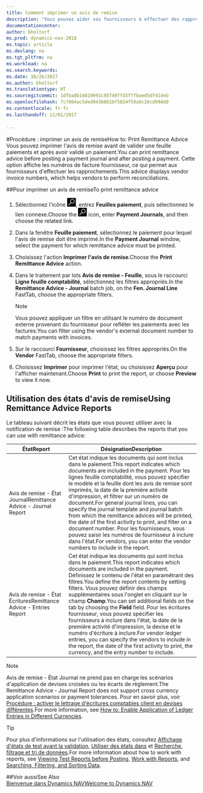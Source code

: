 ```yaml
---
title: Comment imprimer un avis de remise
description: "Vous pouvez aider vos fournisseurs à effectuer des rapprochements en imprimant des avis de remise avant d'afficher une feuille de paiement et après avoir validé un règlement."
documentationcenter: 
author: bholtorf
ms.prod: dynamics-nav-2018
ms.topic: article
ms.devlang: na
ms.tgt_pltfrm: na
ms.workload: na
ms.search.keywords: 
ms.date: 10/26/2017
ms.author: bholtorf
ms.translationtype: HT
ms.sourcegitcommit: 1dfba8b14019991c95f40ffd5f7fbaed5df414eb
ms.openlocfilehash: 7c7004ac5ded9436861bf5034f59a9c2bcd99dd0
ms.contentlocale: fr-fr
ms.lasthandoff: 12/01/2017

---
```


#<a name="how-to-print-remittance-advice"></a><span data-ttu-id="07e5c-103">Procédure : imprimer un avis de remise</span><span class="sxs-lookup"><span data-stu-id="07e5c-103">How to: Print Remittance Advice</span></span>
<span data-ttu-id="07e5c-104">Vous pouvez imprimer l'avis de remise avant de valider une feuille paiements et après avoir validé un paiement.</span><span class="sxs-lookup"><span data-stu-id="07e5c-104">You can print remittance advice before posting a payment journal and after posting a payment.</span></span> <span data-ttu-id="07e5c-105">Cette option affiche les numéros de facture fournisseur, ce qui permet aux fournisseurs d'effectuer les rapprochements.</span><span class="sxs-lookup"><span data-stu-id="07e5c-105">This advice displays vendor invoice numbers, which helps vendors to perform reconciliations.</span></span>

##<a name="to-print-remittance-advice"></a><span data-ttu-id="07e5c-106">Pour imprimer un avis de remise</span><span class="sxs-lookup"><span data-stu-id="07e5c-106">To print remittance advice</span></span>
1. <span data-ttu-id="07e5c-107">Sélectionnez l'icône ![Page ou état pour la recherche](media/ui-search/search_small.png "Page ou état pour la recherche"), entrez **Feuilles paiement**, puis sélectionnez le lien connexe.</span><span class="sxs-lookup"><span data-stu-id="07e5c-107">Choose the ![Search for Page or Report](media/ui-search/search_small.png "Search for Page or Report icon") icon, enter **Payment Journals**, and then choose the related link.</span></span>  
2. <span data-ttu-id="07e5c-108">Dans la fenêtre **Feuille paiement**, sélectionnez le paiement pour lequel l'avis de remise doit être imprimé.</span><span class="sxs-lookup"><span data-stu-id="07e5c-108">In the **Payment Journal** window, select the payment for which remittance advice must be printed.</span></span>  
3. <span data-ttu-id="07e5c-109">Choisissez l'action **Imprimer l'avis de remise**.</span><span class="sxs-lookup"><span data-stu-id="07e5c-109">Choose the **Print Remittance Advice** action.</span></span>  
4. <span data-ttu-id="07e5c-110">Dans le traitement par lots **Avis de remise - Feuille**, sous le raccourci **Ligne feuille comptabilité**, sélectionnez les filtres appropriés.</span><span class="sxs-lookup"><span data-stu-id="07e5c-110">In the **Remittance Advice - Journal** batch job, on the **Fen. Journal Line** FastTab, choose the appropriate filters.</span></span>  
  
    >[!Note]
    > <span data-ttu-id="07e5c-111">Vous pouvez appliquer un filtre en utilisant le numéro de document externe provenant du fournisseur pour refléter les paiements avec les factures.</span><span class="sxs-lookup"><span data-stu-id="07e5c-111">You can filter using the vendor's external document number to match payments with invoices.</span></span>

5. <span data-ttu-id="07e5c-112">Sur le raccourci **Fournisseur**, choisissez les filtres appropriés.</span><span class="sxs-lookup"><span data-stu-id="07e5c-112">On the **Vendor** FastTab, choose the appropriate filters.</span></span>  
6. <span data-ttu-id="07e5c-113">Choisissez **Imprimer** pour imprimer l'état, ou choisissez **Aperçu** pour l'afficher maintenant.</span><span class="sxs-lookup"><span data-stu-id="07e5c-113">Choose **Print** to print the report, or choose **Preview** to view it now.</span></span>  

## <a name="using-remittance-advice-reports"></a><span data-ttu-id="07e5c-114">Utilisation des états d'avis de remise</span><span class="sxs-lookup"><span data-stu-id="07e5c-114">Using Remittance Advice Reports</span></span>
<span data-ttu-id="07e5c-115">Le tableau suivant décrit les états que vous pouvez utiliser avec la notification de remise :</span><span class="sxs-lookup"><span data-stu-id="07e5c-115">The following table describes the reports that you can use with remittance advice:</span></span>

|<span data-ttu-id="07e5c-116">État</span><span class="sxs-lookup"><span data-stu-id="07e5c-116">Report</span></span>|<span data-ttu-id="07e5c-117">Désignation</span><span class="sxs-lookup"><span data-stu-id="07e5c-117">Description</span></span>|
|----|----|
|<span data-ttu-id="07e5c-118">Avis de remise - État Journal</span><span class="sxs-lookup"><span data-stu-id="07e5c-118">Remittance Advice - Journal Report</span></span>|<span data-ttu-id="07e5c-119">Cet état indique les documents qui sont inclus dans le paiement.</span><span class="sxs-lookup"><span data-stu-id="07e5c-119">This report indicates which documents are included in the payment.</span></span> <span data-ttu-id="07e5c-120">Pour les lignes feuille comptabilité, vous pouvez spécifier le modèle et la feuille dont les avis de remise sont imprimés, la date de la première activité d'impression, et filtrer sur un numéro de document.</span><span class="sxs-lookup"><span data-stu-id="07e5c-120">For general journal lines, you can specify the journal template and journal batch from which the remittance advices will be printed, the date of the first activity to print, and filter on a document number.</span></span> <span data-ttu-id="07e5c-121">Pour les fournisseurs, vous pouvez saisir les numéros de fournisseur à inclure dans l'état.</span><span class="sxs-lookup"><span data-stu-id="07e5c-121">For vendors, you can enter the vendor numbers to include in the report.</span></span> |
|<span data-ttu-id="07e5c-122">Avis de remise - État Écritures</span><span class="sxs-lookup"><span data-stu-id="07e5c-122">Remittance Advice - Entries Report</span></span>| <span data-ttu-id="07e5c-123">Cet état indique les documents qui sont inclus dans le paiement.</span><span class="sxs-lookup"><span data-stu-id="07e5c-123">This report indicates which documents are included in the payment.</span></span> <span data-ttu-id="07e5c-124">Définissez le contenu de l'état en paramétrant des filtres.</span><span class="sxs-lookup"><span data-stu-id="07e5c-124">You define the report contents by setting filters.</span></span> <span data-ttu-id="07e5c-125">Vous pouvez définir des champs supplémentaires sous l'onglet en cliquant sur le champ **Champ**.</span><span class="sxs-lookup"><span data-stu-id="07e5c-125">You can set additional fields on the tab by choosing the **Field** field.</span></span> <span data-ttu-id="07e5c-126">Pour les écritures fournisseur, vous pouvez spécifier les fournisseurs à inclure dans l'état, la date de la première activité d'impression, la devise et le numéro d'écriture à inclure.</span><span class="sxs-lookup"><span data-stu-id="07e5c-126">For vendor ledger entries, you can specify the vendors to include in the report, the date of the first activity to print, the currency, and the entry number to include.</span></span> |

> [!Note]
> <span data-ttu-id="07e5c-127">Avis de remise - État Journal ne prend pas en charge les scénarios d'application de devises croisées ou les écarts de règlement.</span><span class="sxs-lookup"><span data-stu-id="07e5c-127">The Remittance Advice - Journal Report does not support cross currency application scenarios or payment tolerances.</span></span> <span data-ttu-id="07e5c-128">Pour en savoir plus, voir [Procédure : activer le lettrage d'écritures comptables client en devises différentes](finance-how-enable-application-ledger-entries-different-currencies.md).</span><span class="sxs-lookup"><span data-stu-id="07e5c-128">For more information, see [How to: Enable Application of Ledger Entries in Different Currencies](finance-how-enable-application-ledger-entries-different-currencies.md).</span></span>

> [!Tip]
> <span data-ttu-id="07e5c-129">Pour plus d'informations sur l'utilisation des états, consultez [Affichage d'états de test avant la validation](ui-how-view-test-reports-posting.md), [Utiliser des états dans](ui-work-report.md) et [Recherche, filtrage et tri de données](ui-enter-criteria-filters.md).</span><span class="sxs-lookup"><span data-stu-id="07e5c-129">For more information about how to work with reports, see [Viewing Test Reports before Posting](ui-how-view-test-reports-posting.md), [Work with Reports](ui-work-report.md), and [Searching, Filtering, and Sorting Data](ui-enter-criteria-filters.md).</span></span>

##<a name="see-also"></a><span data-ttu-id="07e5c-130">Voir aussi</span><span class="sxs-lookup"><span data-stu-id="07e5c-130">See Also</span></span>  
[<span data-ttu-id="07e5c-131">Bienvenue dans Dynamics NAV</span><span class="sxs-lookup"><span data-stu-id="07e5c-131">Welcome to Dynamics NAV</span></span>](across-get-started.md)
